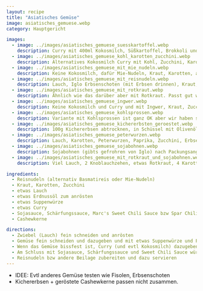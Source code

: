```yaml
---
layout: recipe
title: "Asiatisches Gemüse"
image: asiatisches_gemuese.webp
category: Hauptgericht

images:
  - image: ../images/asiatisches_gemuese_suesskartoffel.webp
    description: Curry mit 400ml Kokosmilch, Süßkartoffel, Brokkoli und Reis
  - image: ../images/asiatisches_gemuese_kohl_karotten_zucchini.webp
    description: Alternatives Kokosmilch Curry mit Kohl, Zucchini, Karotten, angerösteten Casheykernen
  - image: ../images/asiatisches_gemuese_mit_mie_nudeln.webp
    description: Keine Kokosmilch, dafür Mie-Nudeln, Kraut, Karotten, angerösteten Casheykernen
  - image: ../images/asiatisches_gemuese_mit_reisnudeln.webp
    description: Lauch, Iglo Erbsenschoten (mit Erbsen drinnen), Kraut, Karotten, angeröstete Casheykernen, Reisnudeln
  - image: ../images/asiatisches_gemuese_mit_rotkraut.webp
    description: Ähnlich wie das darüber aber mit Rotkraut. Passt gut wenn man nicht zuviel nimmt. Problem ist dass es auf alles abfärbt und alles nach Rotkraut schmeckt
  - image: ../images/asiatisches_gemuese_ingwer.webp
    description: Keine Kokosmilch und Curry und mit Ingwer, Kraut, Zucchini, Karotten, angerösteten Casheykernen
  - image: ../images/asiatisches_gemuese_kohlsprossen.webp
    description: Variante mit Kohlsprossen ist ganz OK aber wir haben sie zu weich gekocht (besser nur kurz kochen). Am nächsten Tag waren sie besser
  - image: ../images/asiatisches_gemuese_kichererbsten_geroestet.webp
    description: 100g Kichererbsen abtrocknen, in Schüssel mit Olivenöl vermischen und 30min bei 180°C Umluft ins Rohr geben (alle 10min schwenken). Dagmar mag es, ich eher nicht. Backrohr war danach voll mit "Hautfetzen" von den Kichererbsen. Eher nicht mehr machen
  - image: ../images/asiatisches_gemuese_peterwurzen.webp
    description: Lauch, Karotten, Peterwurzen, Paprika, Zucchini, Erbsen, Brokkoli (fein geschnitten), Shan’shi Woknudeln, Sojasauce, 2EL Tomatenmark, Sweet Chili Sauce, Schärfungssauce, Suppenwürze, Pfeffer, angeröstete Cashewkerne (erst am Teller dazu geben damit sie resch bleiben) - Ergebnis war die perfekte Mischung, vmtl passen Peterwurzen super!
  - image: ../images/asiatisches_gemuese_sojabohnen.webp
    description: Sojabohnen (gibts gefrohren von Iglo) nach Packungsangaben zubereiten und dazugeben. Passt super (evtl auch statt Cashewkernen weil beides eher mehlig ist)
  - image: ../images/asiatisches_gemuese_mit_rotkraut_und_sojabohnen.webp
    description: Viel Lauch, 2 Knoblauchzehen, etwas Rotkraut, 4 Karotten, 3 Peterwurzen, 1 Zucchini, 1Pkg TK-Sojabohnen. Lauch+Knoblauch mit Messer schneiden, Sojabohnen 5min in Salzwasser kochen, Rest mit Küchenmaschine reiben. Lauch+Knoblauch in Olivenöl glasig dünsten, Rest dazu, am Schluss Sojabohnen dazu. Mit etwas Curry, Suppenwürze, Sojasauce, Sriracha Sauce, Ketchup, Habernerosauce würzen. Ergebnis war perfekt, vmtl weil viel Lauch genommen und Rotkraut passt super zu Sojabohnen und Sriracha Sauce

ingredients:
  - Reisnudeln (alternativ Basmatireis oder Mie-Nudeln)
  - Kraut, Karotten, Zucchini
  - etwas Lauch
  - etwas Erdnussöl zum anrösten
  - etwas Suppenwürze
  - etwas Curry
  - Sojasauce, Schärfungssauce, Marc's Sweet Chili Sauce bzw Spar Chili-Salsa zum Würzen, Erdnussmuß passt auch gut
  - Cashewkerne

directions:
  - Zwiebel (Lauch) fein schneiden und anrösten
  - Gemüse fein schneiden und dazugeben und mit etwas Suppenwürze und Pfeffer würzen
  - Wenn das Gemüse bissfest ist, Curry (und evtl Kokosmilch) dazugeben und nochmal kurz aufkochen lassen
  - Am Schluss mit Sojasauce, Schärfungssauce und Sweet Chili Sauce würzen und Cashewkerne anrösten und dazugeben
  - Reisnudeln bzw andere Beilage zubereiten und dazu servieren
---
```


- IDEE: Evtl anderes Gemüse testen wie Fisolen, Erbsenschoten
- Kichererbsen + geröstete Cashewkerne passen nicht zusammen.
